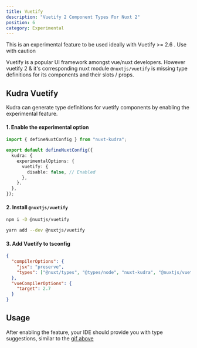 ```yaml
---
title: Vuetify
description: "Vuetify 2 Component Types For Nuxt 2"
position: 6
category: Experimental
---
```


<alert type="warning">

This is an experimental feature to be used ideally with Vuetify >= 2.6 . Use with caution

</alert>

<gif src="/demo/vuetify.gif" id="demo"></gif>

Vuetify is a popular UI framework amongst vue/nuxt developers. However vuetify 2 & it's corresponding nuxt module `@nuxtjs/vuetify` is missing type definitions for its components and their slots / props.

## Kudra Vuetify

Kudra can generate type definitions for vuetify components by enabling the experimental feature.

#### 1. Enable the experimental option

```ts [nuxt.config.ts]
import { defineNuxtConfig } from "nuxt-kudra";

export default defineNuxtConfig({
  kudra: {
    experimentalOptions: {
      vuetify: {
        disable: false, // Enabled
      },
    },
  },
});
```

#### 2. Install `@nuxtjs/vuetify`

<code-group>
  <code-block label="NPM" active>

```bash
npm i -D @nuxtjs/vuetify
```

  </code-block>
  <code-block label="Yarn" >

```bash
yarn add --dev @nuxtjs/vuetify
```

  </code-block>

</code-group>

#### 3. Add Vuetify to tsconfig

```json [tsconfig.json]
{
  "compilerOptions": {
    "jsx": "preserve",
    "types": ["@nuxt/types", "@types/node", "nuxt-kudra", "@nuxtjs/vuetify"]
  },
  "vueCompilerOptions": {
    "target": 2.7
  }
}
```

## Usage

After enabling the feature, your IDE should provide you with type suggestions, similar to the [gif above](#demo)
